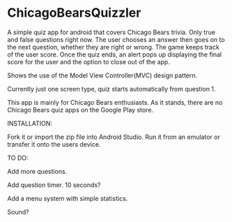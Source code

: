 # ChicagoBearsQuizzler
A simple quiz app for android that covers Chicago Bears trivia. Only true and false questions right now. The user chooses an answer then goes on to the next question, whether they are right or wrong. The game keeps track of the user score. Once the quiz ends, an alert pops up displaying the final score for the user and the option to close out of the app.


Shows the use of the Model View Controller(MVC) design pattern.


Currently just one screen type, quiz starts automatically from question 1.


This app is mainly for Chicago Bears enthusiasts. As it stands, there are no Chicago Bears quiz apps on the Google Play store.


INSTALLATION:

Fork it or import the zip file into Android Studio. Run it from an emulator or transfer it onto the users device.


TO DO:

Add more questions.

Add question timer. 10 seconds?

Add a menu system with simple statistics.

Sound?
